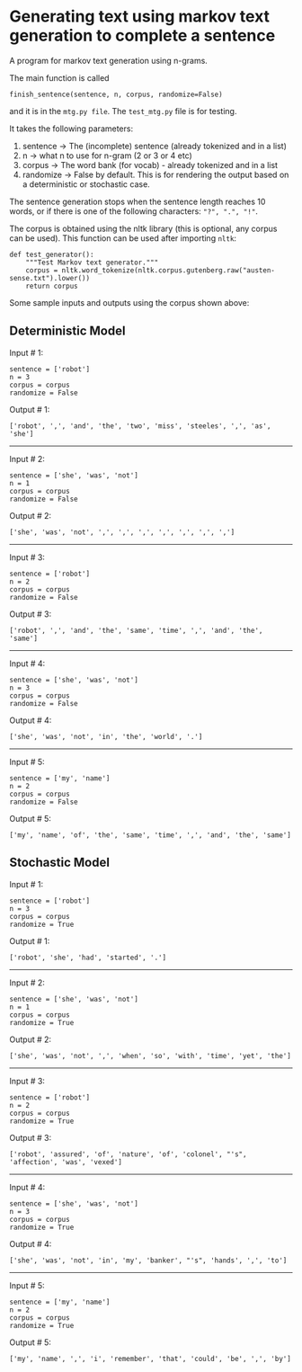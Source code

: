 # Generating text using markov text generation to complete a sentence

A program for markov text generation using n-grams. 

The main function is called

```
finish_sentence(sentence, n, corpus, randomize=False)
```

and it is in the ``` mtg.py file ```. The ``` test_mtg.py ``` file is for testing.

It takes the following parameters:

1. sentence -> The (incomplete) sentence (already tokenized and in a list)
2. n -> what n to use for n-gram (2 or 3 or 4 etc)
3. corpus -> The word bank (for vocab) - already tokenized and in a list
4. randomize -> False by default. This is for rendering the output based on a deterministic or stochastic case.

The sentence generation stops when the sentence length reaches 10 words, or if there is one of the following characters: ``` "?", ".", "!" ```.

The corpus is obtained using the nltk library (this is optional, any corpus can be used). This function can be used after importing ```nltk```:

```
def test_generator():
    """Test Markov text generator."""
    corpus = nltk.word_tokenize(nltk.corpus.gutenberg.raw("austen-sense.txt").lower())
    return corpus

```



Some sample inputs and outputs using the corpus shown above:

## Deterministic Model 

Input # 1:
```
sentence = ['robot']
n = 3
corpus = corpus
randomize = False

```
Output # 1:
```
['robot', ',', 'and', 'the', 'two', 'miss', 'steeles', ',', 'as', 'she']
```

-----------
Input # 2:
```
sentence = ['she', 'was', 'not']
n = 1
corpus = corpus
randomize = False

```
Output # 2:
```
['she', 'was', 'not', ',', ',', ',', ',', ',', ',', ',']
```
----------
Input # 3:
```
sentence = ['robot']
n = 2
corpus = corpus
randomize = False

```
Output # 3:
```
['robot', ',', 'and', 'the', 'same', 'time', ',', 'and', 'the', 'same']
```
----------
Input # 4:
```
sentence = ['she', 'was', 'not']
n = 3
corpus = corpus
randomize = False

```
Output # 4:
```
['she', 'was', 'not', 'in', 'the', 'world', '.']
```
----------
Input # 5:
```
sentence = ['my', 'name']
n = 2
corpus = corpus
randomize = False

```
Output # 5:
```
['my', 'name', 'of', 'the', 'same', 'time', ',', 'and', 'the', 'same']
```



## Stochastic Model 

Input # 1:
```
sentence = ['robot']
n = 3
corpus = corpus
randomize = True

```
Output # 1:
```
['robot', 'she', 'had', 'started', '.']
```

-----------
Input # 2:
```
sentence = ['she', 'was', 'not']
n = 1
corpus = corpus
randomize = True

```
Output # 2:
```
['she', 'was', 'not', ',', 'when', 'so', 'with', 'time', 'yet', 'the']
```
----------
Input # 3:
```
sentence = ['robot']
n = 2
corpus = corpus
randomize = True

```
Output # 3:
```
['robot', 'assured', 'of', 'nature', 'of', 'colonel', "'s", 'affection', 'was', 'vexed']
```
----------
Input # 4:
```
sentence = ['she', 'was', 'not']
n = 3
corpus = corpus
randomize = True

```
Output # 4:
```
['she', 'was', 'not', 'in', 'my', 'banker', "'s", 'hands', ',', 'to']
```
----------
Input # 5:
```
sentence = ['my', 'name']
n = 2
corpus = corpus
randomize = True

```
Output # 5:
```
['my', 'name', ',', 'i', 'remember', 'that', 'could', 'be', ',', 'by']
```







